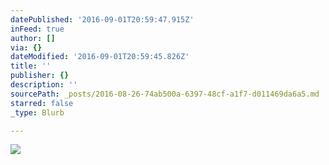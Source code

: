 ```yaml
---
datePublished: '2016-09-01T20:59:47.915Z'
inFeed: true
author: []
via: {}
dateModified: '2016-09-01T20:59:45.826Z'
title: ''
publisher: {}
description: ''
sourcePath: _posts/2016-08-26-74ab500a-6397-48cf-a1f7-d011469da6a5.md
starred: false
_type: Blurb

---
```

![](https://the-grid-user-content.s3-us-west-2.amazonaws.com/dacadcba-d79e-4140-a33b-81a6cadeae1d.jpg)